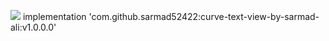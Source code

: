 [![](https://jitpack.io/v/sarmad52422/curve-text-view-by-sarmad-ali.svg)](https://jitpack.io/#sarmad52422/curve-text-view-by-sarmad-ali)
	        implementation 'com.github.sarmad52422:curve-text-view-by-sarmad-ali:v1.0.0.0'

